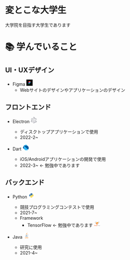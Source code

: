# 変とこな大学生
大学院を目指す大学生であります

# 📚 学んでいること
## UI・UXデザイン
- Figma
<code><img height="20" src="https://raw.githubusercontent.com/github/explore/05d0f0dfceafd861bdf2b53559399dae7b2e2d8b/topics/figma/figma.png"></code>
  - Webサイトのデザインやアプリケーションのデザイン

## フロントエンド
- Electron
<code><img height="20" src="https://raw.githubusercontent.com/github/explore/80688e429a7d4ef2fca1e82350fe8e3517d3494d/topics/electron/electron.png"></code>
  - ディスクトップアプリケーションで使用
  - 2022-2~

- Dart
<code><img height="20" src="https://raw.githubusercontent.com/github/explore/80688e429a7d4ef2fca1e82350fe8e3517d3494d/topics/dart/dart.png"></code>
  - iOS/Androidアプリケーションの開発で使用
  - 2022-3~ ← 勉強中であります
 
## バックエンド
- Python
<code><img height="20" src="https://raw.githubusercontent.com/github/explore/80688e429a7d4ef2fca1e82350fe8e3517d3494d/topics/python/python.png"></code>
  - 競技プログラミングコンテストで使用
  - 2021-7~
  - Framework
    - TensorFlow ← 勉強中であります
    <code><img height="20" src="https://raw.githubusercontent.com/github/explore/80688e429a7d4ef2fca1e82350fe8e3517d3494d/topics/tensorflow/tensorflow.png"></code>

- Java
<code><img height="20" src="https://raw.githubusercontent.com/github/explore/5b3600551e122a3277c2c5368af2ad5725ffa9a1/topics/java/java.png"></code>
  - 研究に使用
  - 2021-4~
